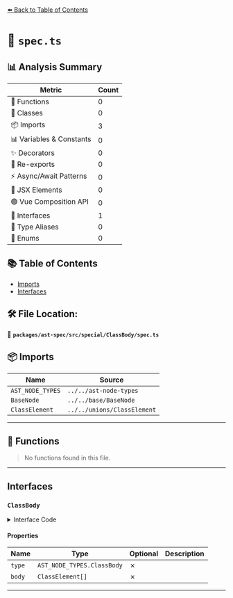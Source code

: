 [⬅️ Back to Table of Contents](../../../../../index.md)

# 📄 `spec.ts`

## 📊 Analysis Summary

| Metric | Count |
|--------|-------|
| 🔧 Functions | 0 |
| 🧱 Classes | 0 |
| 📦 Imports | 3 |
| 📊 Variables & Constants | 0 |
| ✨ Decorators | 0 |
| 🔄 Re-exports | 0 |
| ⚡ Async/Await Patterns | 0 |
| 💠 JSX Elements | 0 |
| 🟢 Vue Composition API | 0 |
| 📐 Interfaces | 1 |
| 📑 Type Aliases | 0 |
| 🎯 Enums | 0 |

## 📚 Table of Contents

- [Imports](#imports)
- [Interfaces](#interfaces)

## 🛠️ File Location:
📂 **`packages/ast-spec/src/special/ClassBody/spec.ts`**

## 📦 Imports

| Name | Source |
|------|--------|
| `AST_NODE_TYPES` | `../../ast-node-types` |
| `BaseNode` | `../../base/BaseNode` |
| `ClassElement` | `../../unions/ClassElement` |


---

## 🔧 Functions

> No functions found in this file.


---

## Interfaces

### `ClassBody`

<details><summary>Interface Code</summary>

```ts
export interface ClassBody extends BaseNode {
  type: AST_NODE_TYPES.ClassBody;
  body: ClassElement[];
}
```
</details>

#### Properties

| Name | Type | Optional | Description |
|------|------|----------|-------------|
| `type` | `AST_NODE_TYPES.ClassBody` | ✗ |  |
| `body` | `ClassElement[]` | ✗ |  |


---